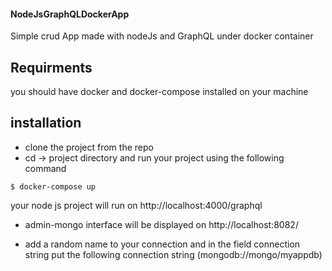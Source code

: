 #### NodeJsGraphQLDockerApp
Simple crud App made with nodeJs and GraphQL under docker container

## Requirments 

you should have docker and docker-compose installed on your machine 

## installation 

* clone the project from the repo 
* cd -> project directory and run your project using the following command 
 ```
 $ docker-compose up 
 ```
 your node js project will run on http://localhost:4000/graphql
 
 * admin-mongo interface will be displayed on http://localhost:8082/
 
 * add a random name to your connection and in the field connection string put the following connection string 
 (mongodb://mongo/myappdb)
 
 



